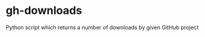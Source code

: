 gh-downloads
============

Python script which returns a number of downloads by given GitHub project
